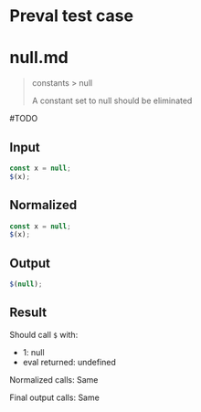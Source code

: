 # Preval test case

# null.md

> constants > null
>
> A constant set to null should be eliminated

#TODO

## Input

`````js filename=intro
const x = null;
$(x);
`````

## Normalized

`````js filename=intro
const x = null;
$(x);
`````

## Output

`````js filename=intro
$(null);
`````

## Result

Should call `$` with:
 - 1: null
 - eval returned: undefined

Normalized calls: Same

Final output calls: Same
